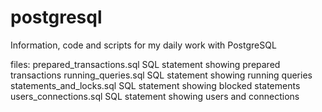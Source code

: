 postgresql
==========
Information, code and scripts for my daily work with PostgreSQL

files:
prepared_transactions.sql        SQL statement showing prepared transactions
running_queries.sql              SQL statement showing running queries
statements_and_locks.sql         SQL statement showing blocked statements
users_connections.sql            SQL statement showing users and connections
